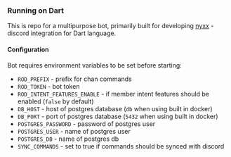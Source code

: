 ### Running on Dart

This is repo for a multipurpose bot, primarily built for developing [nyxx](https://github.com/l7ssha/nyxx) - discord integration for Dart language.

#### Configuration

Bot requires environment variables to be set before starting:
 - `ROD_PREFIX` - prefix for chan commands
 - `ROD_TOKEN` - bot token
 - `ROD_INTENT_FEATURES_ENABLE` - if member intent features should be enabled (`false` by default)
 - `DB_HOST` - host of postgres database (`db` when using built in docker)
 - `DB_PORT` - port of postgres database (`5432` when using built in docker)
 - `POSTGRES_PASSWORD` - password of postgres user
 - `POSTGRES_USER` - name of postgres user
 - `POSTGRES_DB` - name of postgres db
 - `SYNC_COMMANDS` - set to true if commands should be synced with discord
